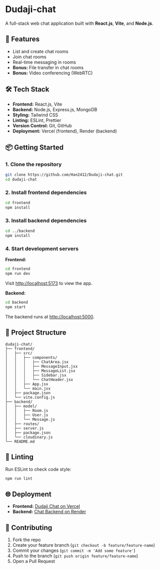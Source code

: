 # Dudaji-chat

A full-stack web chat application built with **React.js**, **Vite**, and **Node.js**.

## 🚀 Features

- List and create chat rooms
- Join chat rooms
- Real-time messaging in rooms
- **Bonus:** File transfer in chat rooms
- **Bonus:** Video conferencing (WebRTC)

## 🛠️ Tech Stack

- **Frontend:** React.js, Vite
- **Backend:** Node.js, Express.js, MongoDB
- **Styling:** Tailwind CSS
- **Linting:** ESLint, Prettier
- **Version Control:** Git, GitHub
- **Deployment:** Vercel (frontend), Render (backend)

## 📦 Getting Started

### 1. Clone the repository

```bash
git clone https://github.com/Han2412/Dudaji-chat.git
cd dudaji-chat
```

### 2. Install frontend dependencies

```bash
cd frontend
npm install
```

### 3. Install backend dependencies

```bash
cd ../backend
npm install
```

### 4. Start development servers

**Frontend:**

```bash
cd frontend
npm run dev
```

Visit [http://localhost:5173](http://localhost:5173) to view the app.

**Backend:**

```bash
cd backend
npm start
```

The backend runs at [http://localhost:5000](http://localhost:5000).

## 📁 Project Structure

```
dudaji-chat/
├── frontend/
│   ├── src/
│   │   ├── components/
│   │   │   ├── ChatArea.jsx
│   │   │   ├── MessageInput.jsx
│   │   │   ├── MessageList.jsx
│   │   │   ├── Sidebar.jsx
│   │   │   └── ChatHeader.jsx
│   │   ├── App.jsx
│   │   └── main.jsx
│   ├── package.json
│   └── vite.config.js
├── backend/
│   ├── model/
│   │   ├── Room.js
│   │   ├── User.js
│   │   └── Message.js
│   ├── routes/
│   ├── server.js
│   ├── package.json
│   └── cloudinary.js
└── README.md
```

## 🧪 Linting

Run ESLint to check code style:

```bash
npm run lint
```

## 🌐 Deployment

- **Frontend:** [Dudaji Chat on Vercel](https://dudaji-chat-jrbw.vercel.app/)
- **Backend:** [Chat Backend on Render](https://chat-backend-1n0t.onrender.com/)

## 🤝 Contributing

1. Fork the repo  
2. Create your feature branch (`git checkout -b feature/feature-name`)  
3. Commit your changes (`git commit -m 'Add some feature'`)  
4. Push to the branch (`git push origin feature/feature-name`)  
5. Open a Pull Request
